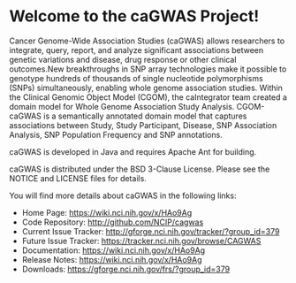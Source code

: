 Welcome to the caGWAS Project!
==============================

Cancer Genome-Wide Association Studies (caGWAS) allows researchers to integrate, query, report, 
and analyze significant associations between genetic variations and disease, drug response or 
other clinical outcomes.New breakthroughs in SNP array technologies make it possible to genotype 
hundreds of thousands of single nucleotide polymorphisms (SNPs) simultaneously, enabling whole 
genome association studies. Within the Clinical Genomic Object Model (CGOM), the caIntegrator 
team created a domain model for Whole Genome Association Study Analysis. 
CGOM-caGWAS is a semantically annotated domain model that captures associations between Study, 
Study Participant, Disease, SNP Association Analysis, SNP Population Frequency and SNP annotations.

caGWAS is developed in Java and requires Apache Ant for building.

caGWAS is distributed under the BSD 3-Clause License.
Please see the NOTICE and LICENSE files for details.

You will find more details about caGWAS in the following links:

 * Home Page: https://wiki.nci.nih.gov/x/HAo9Ag
 * Code Repository: http://github.com/NCIP/cagwas
 * Current Issue Tracker: http://gforge.nci.nih.gov/tracker/?group_id=379
 * Future Issue Tracker: https://tracker.nci.nih.gov/browse/CAGWAS
 * Documentation: https://wiki.nci.nih.gov/x/HAo9Ag
 * Release Notes: https://wiki.nci.nih.gov/x/HAo9Ag
 * Downloads: https://gforge.nci.nih.gov/frs/?group_id=379
